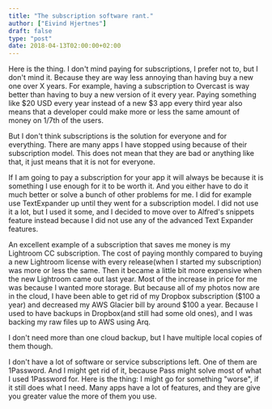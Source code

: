 ```yaml
---
title: "The subscription software rant."
author: ["Eivind Hjertnes"]
draft: false
type: "post"
date: 2018-04-13T02:00:00+02:00
---
```


Here is the thing. I don't mind paying for subscriptions, I prefer not
to, but I don't mind it. Because they are way less annoying than having
buy a new one over X years. For example, having a subscription to
Overcast is way better than having to buy a new version of it every
year. Paying something like $20 USD every year instead of a new $3 app
every third year also means that a developer could make more or less the
same amount of money on 1/7th of the users.

But I don't think subscriptions is the solution for everyone and for
everything. There are many apps I have stopped using because of their
subscription model. This does not mean that they are bad or anything
like that, it just means that it is not for everyone.

If I am going to pay a subscription for your app it will always be
because it is something I use enough for it to be worth it. And you
either have to do it much better or solve a bunch of other problems for
me. I did for example use TextExpander up until they went for a
subscription model. I did not use it a lot, but I used it some, and I
decided to move over to Alfred's snippets feature instead because I did
not use any of the advanced Text Expander features.

An excellent example of a subscription that saves me money is my
Lightroom CC subscription. The cost of paying monthly compared to buying
a new Lightroom license with every release(when I started my
subscription) was more or less the same. Then it became a little bit
more expensive when the new Lightroom came out last year. Most of the
increase in price for me was because I wanted more storage. But because
all of my photos now are in the cloud, I have been able to get rid of my
Dropbox subscription ($100 a year) and decreased my AWS Glacier bill by
around $100 a year. Because I used to have backups in Dropbox(and still
had some old ones), and I was backing my raw files up to AWS using Arq.

I don't need more than one cloud backup, but I have multiple local
copies of them though.

I don't have a lot of software or service subscriptions left. One of
them are 1Password. And I might get rid of it, because Pass might solve
most of what I used 1Password for. Here is the thing: I might go for
something "worse", if it still does what I need. Many apps have a lot of
features, and they are give you greater value the more of them you use.
